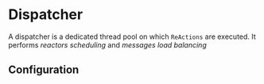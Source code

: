 # Dispatcher 

A dispatcher is a dedicated thread pool on which `ReActions` are executed. It performs *reactors scheduling* and 
*messages load balancing*

## Configuration

